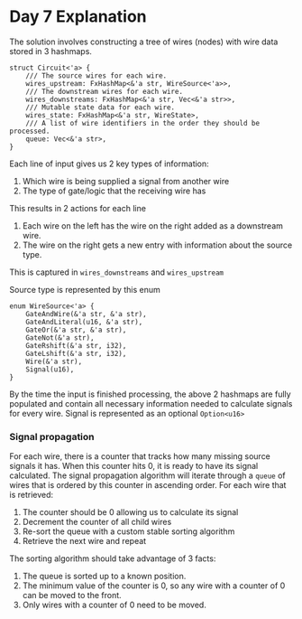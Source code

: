 # Day 7 Explanation
The solution involves constructing a tree of wires (nodes) with wire data stored in 3 hashmaps.
```
struct Circuit<'a> {
    /// The source wires for each wire.
    wires_upstream: FxHashMap<&'a str, WireSource<'a>>,
    /// The downstream wires for each wire.
    wires_downstreams: FxHashMap<&'a str, Vec<&'a str>>,
    /// Mutable state data for each wire.
    wires_state: FxHashMap<&'a str, WireState>,
    /// A list of wire identifiers in the order they should be processed.
    queue: Vec<&'a str>,
}
```
Each line of input gives us 2 key types of information:
1. Which wire is being supplied a signal from another wire
2. The type of gate/logic that the receiving wire has

This results in 2 actions for each line
1. Each wire on the left has the wire on the right added as a downstream wire.
2. The wire on the right gets a new entry with information about the source type.

This is captured in `wires_downstreams` and `wires_upstream`

Source type is represented by this enum
```
enum WireSource<'a> {
    GateAndWire(&'a str, &'a str),
    GateAndLiteral(u16, &'a str),
    GateOr(&'a str, &'a str),
    GateNot(&'a str),
    GateRshift(&'a str, i32),
    GateLshift(&'a str, i32),
    Wire(&'a str),
    Signal(u16),
}
```
By the time the input is finished processing, the above 2 hashmaps are fully populated and contain all necessary information needed to calculate signals for every wire. Signal is represented as an optional `Option<u16>`

### Signal propagation
For each wire, there is a counter that tracks how many missing source signals it has. When this counter hits 0, it is ready to have its signal calculated. The signal propagation algorithm will iterate through a `queue` of wires that is ordered by this counter in ascending order. For each wire that is retrieved:
1. The counter should be 0 allowing us to calculate its signal
2. Decrement the counter of all child wires
3. Re-sort the queue with a custom stable sorting algorithm
4. Retrieve the next wire and repeat

The sorting algorithm should take advantage of 3 facts:
1. The queue is sorted up to a known position.
2. The minimum value of the counter is 0, so any wire with a counter of 0 can be moved to the front.
3. Only wires with a counter of 0 need to be moved.
